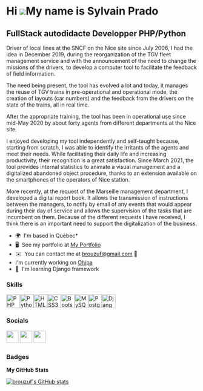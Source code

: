 Hi ![](https://user-images.githubusercontent.com/18350557/176309783-0785949b-9127-417c-8b55-ab5a4333674e.gif)My name is Sylvain Prado
=====================================================================================================================================
FullStack autodidacte Developper PHP/Python
-------------------------------------------

Driver of local lines at the SNCF on the Nice site since July 2006, I had the idea in December 2019, during the reorganization of the TGV fleet management service and with the announcement of the need to change the missions of the drivers, to develop a computer tool to facilitate the feedback of field information. 

The need being present, the tool has evolved a lot and today, it manages the reuse of TGV trains in pre-operational and operational mode, the creation of layouts (car numbers) and the feedback from the drivers on the state of the trains, all in real time. 

After the appropriate training, the tool has been in operational use since mid-May 2020 by about forty agents from different departments at the Nice site. 

I enjoyed developing my tool independently and self-taught because, starting from scratch, I was able to identify the irritants of the agents and meet their needs. While facilitating their daily life and increasing productivity, their recognition is a great satisfaction. Since March 2021, the tool provides internal statistics to animate a visual management and a digitalized abandoned object procedure, thanks to an extension available on the smartphones of the operators of Nice station. 

More recently, at the request of the Marseille management department, I developed a digital report book. It allows the transmission of instructions between the managers, to notify by email of any events that would appear during their day of service and allows the supervision of the tasks that are incumbent on them. Because of the different requests I have received, I think there is an important need to support the digitalization of the business.

* 🌍  I'm based in Québec* 
* 🖥️  See my portfolio at [My Portfolio](https://brouzuf.tk) 
* ✉️  You can contact me at [brouzuf@gmail.com](mailto:brouzuf@gmail.com) 🚀  
* I'm currently working on [Ohipa](https://ohipa.brouzuf.tk) 
* 🧠  I'm learning Django framework

### Skills


<p align="left">
<a href="https://www.php.net/" target="_blank" rel="noreferrer"><img src="https://raw.githubusercontent.com/danielcranney/readme-generator/main/public/icons/skills/php-colored.svg" width="36" height="36" alt="PHP" /></a><a href="https://www.python.org/" target="_blank" rel="noreferrer"><img src="https://raw.githubusercontent.com/danielcranney/readme-generator/main/public/icons/skills/python-colored.svg" width="36" height="36" alt="Python" /></a><a href="https://developer.mozilla.org/en-US/docs/Glossary/HTML5" target="_blank" rel="noreferrer"><img src="https://raw.githubusercontent.com/danielcranney/readme-generator/main/public/icons/skills/html5-colored.svg" width="36" height="36" alt="HTML5" /></a><a href="https://www.w3.org/TR/CSS/#css" target="_blank" rel="noreferrer"><img src="https://raw.githubusercontent.com/danielcranney/readme-generator/main/public/icons/skills/css3-colored.svg" width="36" height="36" alt="CSS3" /></a><a href="https://getbootstrap.com/" target="_blank" rel="noreferrer"><img src="https://raw.githubusercontent.com/danielcranney/readme-generator/main/public/icons/skills/bootstrap-colored.svg" width="36" height="36" alt="Bootstrap" /></a><a href="https://www.mysql.com/" target="_blank" rel="noreferrer"><img src="https://raw.githubusercontent.com/danielcranney/readme-generator/main/public/icons/skills/mysql-colored.svg" width="36" height="36" alt="MySQL" /></a><a href="https://www.postgresql.org/" target="_blank" rel="noreferrer"><img src="https://raw.githubusercontent.com/danielcranney/readme-generator/main/public/icons/skills/postgresql-colored.svg" width="36" height="36" alt="PostgreSQL" /></a><a href="https://www.djangoproject.com/" target="_blank" rel="noreferrer"><img src="https://raw.githubusercontent.com/danielcranney/readme-generator/main/public/icons/skills/django-colored.svg" width="36" height="36" alt="Django" /></a></p>

### Socials<p align="left"> <a href="https://www.github.com/brouzuf" target="_blank" rel="noreferrer"><img src="https://raw.githubusercontent.com/danielcranney/readme-generator/main/public/icons/socials/github.svg" width="32" height="32" /></a> <a href="https://www.linkedin.com/in/sylvain-prado-546234191" target="_blank" rel="noreferrer"><img src="https://raw.githubusercontent.com/danielcranney/readme-generator/main/public/icons/socials/linkedin.svg" width="32" height="32" /></a> <a href="https://www.twitter.com/brouzuf" target="_blank" rel="noreferrer"><img src="https://raw.githubusercontent.com/danielcranney/readme-generator/main/public/icons/socials/twitter.svg" width="32" height="32" /></a></p>

### Badges

<b>My GitHub Stats</b>

<a href="http://www.github.com/brouzuf"><img src="https://github-readme-stats.vercel.app/api?username=brouzuf&show_icons=true&hide=&count_private=true&title_color=0891b2&text_color=ffffff&icon_color=0891b2&bg_color=1c1917&hide_border=true&show_icons=true" alt="brouzuf's GitHub stats" /></a>
